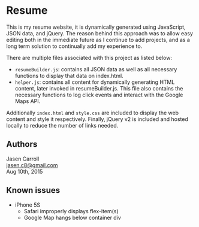 # Resume

This is my resume website, it is dynamically generated using JavaScript, JSON data, and jQuery. The reason behind this approach was to allow easy editing both in the immediate future as I continue to add projects, and as a long term solution to continually add my experience to.

There are multiple files associated with this project as listed below:

* `resumeBuilder.js`: contains all JSON data as well as all necessary functions to display that data on index.html.
* `helper.js`: contains all content for dynamically generating HTML content, later invoked in resumeBuilder.js. This file also contains the necessary functions to log click events and interact with the Google Maps API.

Additionally `index.html` and `style.css` are included to display the web content and style it respectively. Finally, jQuery v2 is included and hosted locally to reduce the number of links needed.

## Authors

Jasen Carroll  
jasen.c8@gmail.com  
Aug 10th, 2015

## Known issues

* iPhone 5S
  * Safari improperly displays flex-item(s)
  * Google Map hangs below container div
